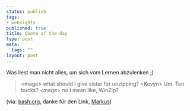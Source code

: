 ```yaml
--- 
status: publish
tags: 
- websights
published: true
title: Quote of the day
type: post
meta: 
  tags: ""
layout: post
---
```

Was liest man nicht alles, um sich vom Lernen abzulenken ;)

<blockquote>&lt;mage&gt; what should I give sister for unzipping?
&lt;Kevyn&gt; Um. Ten bucks?
&lt;mage&gt; no I mean like, WinZip?
</blockquote>
(via: <a href="http://bash.org/?23601" title="http://bash.org/?23601" onmouseover="window.status='http://bash.org/?23601';return true;" onmouseout="window.status='';return true;">bash.org</a>, danke für den Link, <a href="http://www.bekk.de/" title="http://www.bekk.de/" onmouseover="window.status='http://www.bekk.de/';return true;" onmouseout="window.status='';return true;">Markus</a>)
